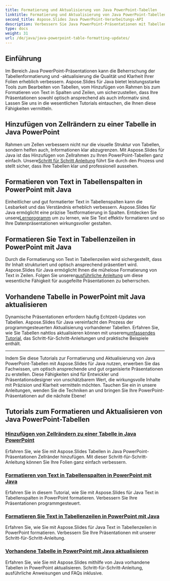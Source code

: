 ```yaml
---
title: Formatierung und Aktualisierung von Java PowerPoint-Tabellen
linktitle: Formatierung und Aktualisierung von Java PowerPoint-Tabellen
second_title: Aspose.Slides Java PowerPoint-Verarbeitungs-API
description: Verbessern Sie Java PowerPoint-Präsentationen mit Tabellenformatierungen und -aktualisierungen mithilfe von Aspose.Slides. Erfahren Sie, wie Sie Rahmen hinzufügen, Text in Spalten und Zeilen formatieren und Tabellen aktualisieren.
type: docs
weight: 31
url: /de/java/java-powerpoint-table-formatting-updates/
---
```


## Einführung

Im Bereich Java PowerPoint-Präsentationen kann die Beherrschung der Tabellenformatierung und -aktualisierung die Qualität und Klarheit Ihrer Folien erheblich verbessern. Aspose.Slides für Java bietet leistungsstarke Tools zum Bearbeiten von Tabellen, vom Hinzufügen von Rahmen bis zum Formatieren von Text in Spalten und Zeilen, um sicherzustellen, dass Ihre Präsentationen sowohl optisch ansprechend als auch informativ sind. Lassen Sie uns in die wesentlichen Tutorials eintauchen, die Ihnen diese Fähigkeiten vermitteln.

## Hinzufügen von Zellrändern zu einer Tabelle in Java PowerPoint
 Rahmen um Zellen verbessern nicht nur die visuelle Struktur von Tabellen, sondern helfen auch, Informationen klar abzugrenzen. Mit Aspose.Slides für Java ist das Hinzufügen von Zellrahmen zu Ihren PowerPoint-Tabellen ganz einfach. Unsere[Schritt für Schritt Anleitung](./add-cell-borders-table-java-powerpoint/) führt Sie durch den Prozess und stellt sicher, dass Ihre Tabellen klar und professionell aussehen.

## Formatieren von Text in Tabellenspalten in PowerPoint mit Java
Einheitlicher und gut formatierter Text in Tabellenspalten kann die Lesbarkeit und das Verständnis erheblich verbessern. Aspose.Slides für Java ermöglicht eine präzise Textformatierung in Spalten. Entdecken Sie unsere[Lernprogramm](./format-text-inside-table-column-powerpoint-java/) um zu lernen, wie Sie Text effektiv formatieren und so Ihre Datenpräsentationen wirkungsvoller gestalten.

## Formatieren Sie Text in Tabellenzeilen in PowerPoint mit Java
 Durch die Formatierung von Text in Tabellenzeilen wird sichergestellt, dass Ihr Inhalt strukturiert und optisch ansprechend präsentiert wird. Aspose.Slides für Java ermöglicht Ihnen die mühelose Formatierung von Text in Zeilen. Folgen Sie unseren[ausführliche Anleitung](./format-text-inside-table-row-powerpoint-java/) um diese wesentliche Fähigkeit für ausgefeilte Präsentationen zu beherrschen.

## Vorhandene Tabelle in PowerPoint mit Java aktualisieren
 Dynamische Präsentationen erfordern häufig Echtzeit-Updates von Tabellen. Aspose.Slides für Java vereinfacht den Prozess der programmgesteuerten Aktualisierung vorhandener Tabellen. Erfahren Sie, wie Sie Tabellen nahtlos aktualisieren können mit unserem[umfassendes Tutorial](./update-existing-table-powerpoint-java/), das Schritt-für-Schritt-Anleitungen und praktische Beispiele enthält.

---

Indem Sie diese Tutorials zur Formatierung und Aktualisierung von Java PowerPoint-Tabellen mit Aspose.Slides für Java nutzen, erwerben Sie das Fachwissen, um optisch ansprechende und gut organisierte Präsentationen zu erstellen. Diese Fähigkeiten sind für Entwickler und Präsentationsdesigner von unschätzbarem Wert, die wirkungsvolle Inhalte mit Präzision und Klarheit vermitteln möchten. Tauchen Sie ein in unsere Anleitungen, wenden Sie die Techniken an und bringen Sie Ihre PowerPoint-Präsentationen auf die nächste Ebene!
## Tutorials zum Formatieren und Aktualisieren von Java PowerPoint-Tabellen
### [Hinzufügen von Zellrändern zu einer Tabelle in Java PowerPoint](./add-cell-borders-table-java-powerpoint/)
Erfahren Sie, wie Sie mit Aspose.Slides Tabellen in Java PowerPoint-Präsentationen Zellränder hinzufügen. Mit dieser Schritt-für-Schritt-Anleitung können Sie Ihre Folien ganz einfach verbessern.
### [Formatieren von Text in Tabellenspalten in PowerPoint mit Java](./format-text-inside-table-column-powerpoint-java/)
Erfahren Sie in diesem Tutorial, wie Sie mit Aspose.Slides für Java Text in Tabellenspalten in PowerPoint formatieren. Verbessern Sie Ihre Präsentationen programmgesteuert.
### [Formatieren Sie Text in Tabellenzeilen in PowerPoint mit Java](./format-text-inside-table-row-powerpoint-java/)
Erfahren Sie, wie Sie mit Aspose.Slides für Java Text in Tabellenzeilen in PowerPoint formatieren. Verbessern Sie Ihre Präsentationen mit unserer Schritt-für-Schritt-Anleitung.
### [Vorhandene Tabelle in PowerPoint mit Java aktualisieren](./update-existing-table-powerpoint-java/)
Erfahren Sie, wie Sie mit Aspose.Slides mithilfe von Java vorhandene Tabellen in PowerPoint aktualisieren. Schritt-für-Schritt-Anleitung, ausführliche Anweisungen und FAQs inklusive.